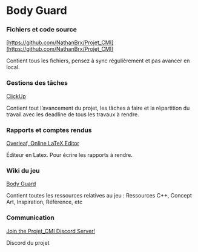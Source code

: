 # Body Guard

### Fichiers et code source

[https://github.com/NathanBrx/Projet_CMI](https://github.com/NathanBrx/Projet_CMI)

Contient tous les fichiers, pensez à sync régulièrement et pas avancer en local.

### Gestions des tâches

[ClickUp](https://app.clickup.com/36852129/v/l/s/90080064804)

Contient tout l’avancement du projet, les tâches à faire et la répartition du travail avec les deadline de tous les travaux à rendre.

### Rapports et comptes rendus

[Overleaf, Online LaTeX Editor](https://www.overleaf.com/)

Éditeur en Latex. Pour écrire les rapports à rendre.

### Wiki du jeu

[Body Guard](https://www.notion.so/Body-Guard-f36c7e954eca4bcf88fe181a60d01a31) 

Contient toutes les ressources relatives au jeu : Ressources C++, Concept Art, Inspiration, Référence, etc

### Communication

[Join the Projet_CMI Discord Server!](https://discord.gg/T7Rn4Xbf)

Discord du projet
